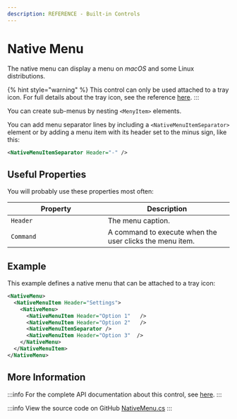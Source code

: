 ```yaml
---
description: REFERENCE - Built-in Controls
---
```


# Native Menu

The native menu can display a menu on _macOS_ and some Linux distributions.&#x20;

{% hint style="warning" %}
This control can only be used attached to a tray icon. For full details about the tray icon, see the reference [here](detailed-reference/tray-icon.md).
:::

You can create sub-menus by nesting `<MenyItem>` elements.

You can add menu separator lines by including a `<NativeMenuItemSeparator>` element or by adding a menu item with its header set to the minus sign, like this:

```xml
<NativeMenuItemSeparator Header="-" />
```

## Useful Properties

You will probably use these properties most often:

<table><thead><tr><th width="204">Property</th><th>Description</th></tr></thead><tbody><tr><td><code>Header</code></td><td>The menu caption.</td></tr><tr><td><code>Command</code></td><td>A command to execute when the user clicks the menu item.</td></tr></tbody></table>

## Example

This example defines a native menu that can be attached to a tray icon:

```xml
<NativeMenu>
  <NativeMenuItem Header="Settings">
    <NativeMenu>
      <NativeMenuItem Header="Option 1"   />
      <NativeMenuItem Header="Option 2"   />
      <NativeMenuItemSeparator />
      <NativeMenuItem Header="Option 3"  />
    </NativeMenu>
  </NativeMenuItem>
</NativeMenu>
```

## More Information

:::info
For the complete API documentation about this control, see [here](http://reference.avaloniaui.net/api/Avalonia.Controls/NativeMenu/).
:::

:::info
View the source code on GitHub [NativeMenu.cs](https://github.com/AvaloniaUI/Avalonia/blob/master/src/Avalonia.Controls/NativeMenu.cs)
:::
